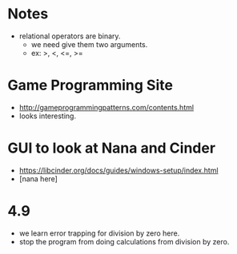 # Notes

* relational operators are binary. 
  * we need give them two arguments.
  * ex: >, <, <=, >=
  
# Game Programming Site 
* http://gameprogrammingpatterns.com/contents.html 
 * looks interesting.
 
# GUI to look at Nana and Cinder 
* https://libcinder.org/docs/guides/windows-setup/index.html
* [nana here]
# 4.9 
* we learn error trapping for division by zero here. 
 * stop the program from doing calculations from division by zero. 

